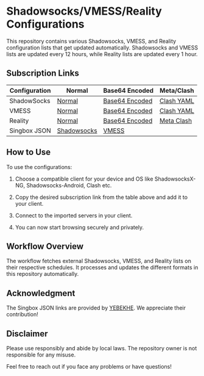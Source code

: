# Shadowsocks/VMESS/Reality Configurations

This repository contains various Shadowsocks, VMESS, and Reality configuration lists that get updated automatically. Shadowsocks and VMESS lists are updated every 12 hours, while Reality lists are updated every 1 hour.

## Subscription Links

| Configuration | Normal | Base64 Encoded | Meta/Clash |
|-|-|-|-|  
| ShadowSocks | [Normal](https://raw.githubusercontent.com/lagzian/SS-Collector/main/shadowsockes.txt) | [Base64 Encoded](https://raw.githubusercontent.com/lagzian/SS-Collector/main/SS_B64.txt) | [Clash YAML](https://raw.githubusercontent.com/lagzian/SS-Collector/main/ss_clash.yaml) |
| VMESS | [Normal](https://raw.githubusercontent.com/lagzian/SS-Collector/main/vmess.txt) | [Base64 Encoded](https://raw.githubusercontent.com/lagzian/SS-Collector/main/vmess_B64.txt) | [Clash YAML](https://raw.githubusercontent.com/lagzian/SS-Collector/main/vmess_clash.yaml) |
| Reality | [Normal](https://raw.githubusercontent.com/lagzian/SS-Collector/main/reality.txt) | [Base64 Encoded](https://raw.githubusercontent.com/lagzian/SS-Collector/main/reality_B64.txt) | [Meta Clash](https://raw.githubusercontent.com/lagzian/SS-Collector/main/reality_clash.yaml) |
| Singbox JSON | [Shadowsocks](https://raw.githubusercontent.com/lagzian/SS-Collector/main/ss_singbox.json) | [VMESS](https://raw.githubusercontent.com/lagzian/SS-Collector/main/vmess_singbox.json) | |

## How to Use

To use the configurations:

1. Choose a compatible client for your device and OS like ShadowsocksX-NG, Shadowsocks-Android, Clash etc.

2. Copy the desired subscription link from the table above and add it to your client.

3. Connect to the imported servers in your client.

4. You can now start browsing securely and privately.

## Workflow Overview

The workflow fetches external Shadowsocks, VMESS, and Reality lists on their respective schedules. It processes and updates the different formats in this repository automatically.

## Acknowledgment

The Singbox JSON links are provided by [YEBEKHE](https://t.me/ItsMeYeBeKhe). We appreciate their contribution!

## Disclaimer

Please use responsibly and abide by local laws. The repository owner is not responsible for any misuse.

Feel free to reach out if you face any problems or have questions!
